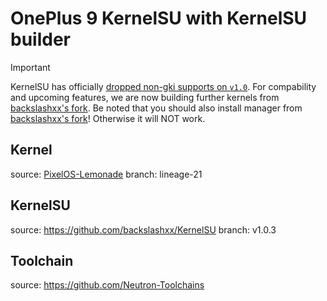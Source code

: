 # OnePlus 9 KernelSU with KernelSU builder

> [!IMPORTANT]  
> KernelSU has officially [dropped non-gki supports on `v1.0`](https://github.com/tiann/KernelSU/releases/tag/v1.0.0). For compability and upcoming features, we are now building further kernels from [backslashxx's fork](https://github.com/backslashxx/KernelSU).
> Be noted that you should also install manager from [backslashxx's fork](https://github.com/backslashxx/KernelSU/releases)! Otherwise it will NOT work.

## Kernel
 source: [PixelOS-Lemonade](https://github.com/PixelOS-Lemonade/kernel_oneplus_sm8350) 
 branch: lineage-21

## KernelSU
source: https://github.com/backslashxx/KernelSU
branch: v1.0.3

## Toolchain
source: https://github.com/Neutron-Toolchains
